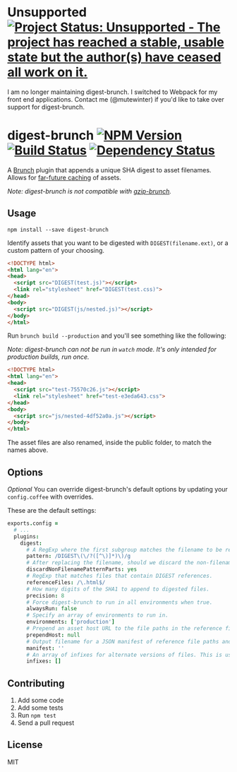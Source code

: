 # Unsupported [![Project Status: Unsupported - The project has reached a stable, usable state but the author(s) have ceased all work on it.](http://www.repostatus.org/badges/latest/unsupported.svg)](http://www.repostatus.org/#unsupported)

I am no longer maintaining digest-brunch. I switched to Webpack for my front end
applications. Contact me (@mutewinter) if you'd like to take over support for
digest-brunch.

# digest-brunch [![NPM Version][npm-badge]][npm] [![Build Status][travis-badge]][travis] [![Dependency Status][gemnasium-badge]][gemnasium]


A [Brunch][] plugin that appends a unique SHA digest to asset filenames. Allows
for [far-future caching][am] of assets.

_Note: digest-brunch is not compatible with [gzip-brunch][]._

Usage
-----

`npm install --save digest-brunch`

Identify assets that you want to be digested with `DIGEST(filename.ext)`, or a custom pattern of your choosing.

```html
<!DOCTYPE html>
<html lang="en">
<head>
  <script src="DIGEST(test.js)"></script>
  <link rel="stylesheet" href="DIGEST(test.css)">
</head>
<body>
  <script src="DIGEST(js/nested.js)"></script>
</body>
</html>
```

Run `brunch build --production` and you'll see something like the following:

_Note: digest-brunch can not be run in `watch` mode. It's only intended for
production builds, run once._

```html
<!DOCTYPE html>
<html lang="en">
<head>
  <script src="test-75570c26.js"></script>
  <link rel="stylesheet" href="test-e3eda643.css">
</head>
<body>
  <script src="js/nested-4df52a0a.js"></script>
</body>
</html>
```

The asset files are also renamed, inside the public folder, to match the names
above.

Options
-------

_Optional_ You can override digest-brunch's default options by updating your
`config.coffee` with overrides.

These are the default settings:

```coffeescript
exports.config =
  # ...
  plugins:
    digest:
      # A RegExp where the first subgroup matches the filename to be replaced
      pattern: /DIGEST\(\/?([^\)]*)\)/g
      # After replacing the filename, should we discard the non-filename parts of the pattern?
      discardNonFilenamePatternParts: yes
      # RegExp that matches files that contain DIGEST references.
      referenceFiles: /\.html$/
      # How many digits of the SHA1 to append to digested files.
      precision: 8
      # Force digest-brunch to run in all environments when true.
      alwaysRun: false
      # Specify an array of environments to run in.
      environments: ['production']
      # Prepend an asset host URL to the file paths in the reference files. Use an object e.g. {production: 'http://production-asset-host.co'}
      prependHost: null
      # Output filename for a JSON manifest of reference file paths and their digest.
      manifest: ''
      # An array of infixes for alternate versions of files. This is useful when e.g. using retina.js (http://imulus.github.io/retinajs/) (@2x) for high density images.
      infixes: []
```

Contributing
------------

1. Add some code
1. Add some tests
1. Run `npm test`
1. Send a pull request

License
-------

MIT

[Brunch]: http://brunch.io
[am]: http://blog.alexmaccaw.com/time-to-first-tweet
[gzip-brunch]: https://github.com/banyan/gzip-brunch
[npm]: https://npmjs.org/package/digest-brunch
[npm-badge]: http://img.shields.io/npm/v/digest-brunch.svg?style=flat
[travis]: https://travis-ci.org/mutewinter/digest-brunch
[travis-badge]: https://img.shields.io/travis/mutewinter/digest-brunch.svg?style=flat
[gemnasium]: https://gemnasium.com/mutewinter/digest-brunch
[gemnasium-badge]: https://img.shields.io/gemnasium/mutewinter/digest-brunch.svg?style=flat
